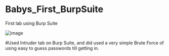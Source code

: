 # Babys_First_BurpSuite
First lab using Burp Suite


![image](https://user-images.githubusercontent.com/31230311/72771298-804c3080-3bce-11ea-835d-e5ec421a9bba.png)

#Used Intruder tab on Burp Suite,
and did used a very simple Brute Force of using easy to guess passwords till getting in.
